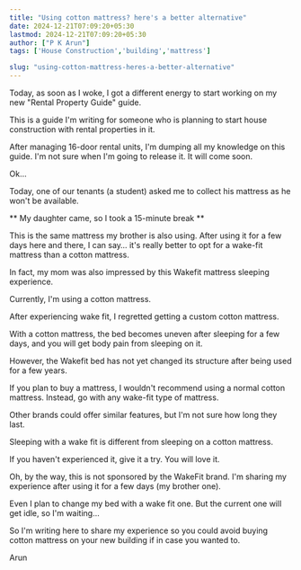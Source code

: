 ```yaml
---
title: "Using cotton mattress? here's a better alternative"
date: 2024-12-21T07:09:20+05:30
lastmod: 2024-12-21T07:09:20+05:30
author: ["P K Arun"]
tags: ['House Construction','building','mattress']

slug: "using-cotton-mattress-heres-a-better-alternative"
---
```


Today, as soon as I woke, I got a different energy to start working on my new "Rental Property Guide" guide.

This is a guide I'm writing for someone who is planning to start house construction with rental properties in it.

After managing 16-door rental units, I'm dumping all my knowledge on this guide. I'm not sure when I'm going to release it. It will come soon.

Ok…

Today, one of our tenants (a student) asked me to collect his mattress as he won't be available.

** My daughter came, so I took a 15-minute break **

This is the same mattress my brother is also using. After using it for a few days here and there, I can say… it's really better to opt for a wake-fit mattress than a cotton mattress.

In fact, my mom was also impressed by this Wakefit mattress sleeping experience.

Currently, I'm using a cotton mattress.

After experiencing wake fit, I regretted getting a custom cotton mattress.

With a cotton mattress, the bed becomes uneven after sleeping for a few days, and you will get body pain from sleeping on it.

However, the Wakefit bed has not yet changed its structure after being used for a few years.

If you plan to buy a mattress, I wouldn't recommend using a normal cotton mattress. Instead, go with any wake-fit type of mattress.

Other brands could offer similar features, but I'm not sure how long they last.

Sleeping with a wake fit is different from sleeping on a cotton mattress.

If you haven't experienced it, give it a try. You will love it.

Oh, by the way, this is not sponsored by the WakeFit brand. I'm sharing my experience after using it for a few days (my brother one).

Even I plan to change my bed with a wake fit one. But the current one will get idle, so I'm waiting…

So I'm writing here to share my experience so you could avoid buying cotton mattress on your new building if in case you wanted to.

Arun